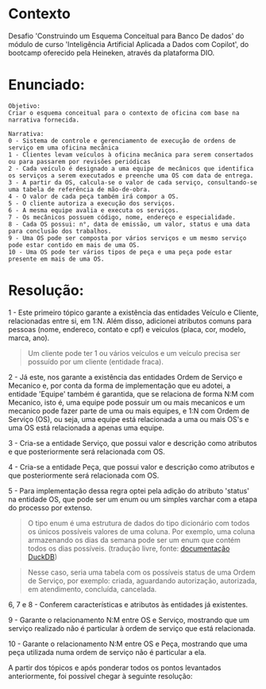 # Contexto
Desafio 'Construindo um Esquema Conceitual para Banco De dados' do módulo de curso 'Inteligência Artificial Aplicada a Dados com Copilot', do bootcamp oferecido pela Heineken, através da plataforma DIO.

# Enunciado:

```
Objetivo:
Criar o esquema conceitual para o contexto de oficina com base na narrativa fornecida.

Narrativa:
0 - Sistema de controle e gerenciamento de execução de ordens de serviço em uma oficina mecânica
1 - Clientes levam veículos à oficina mecânica para serem consertados ou para passarem por revisões periódicas
2 - Cada veículo é designado a uma equipe de mecânicos que identifica os serviços a serem executados e preenche uma OS com data de entrega.
3 - A partir da OS, calcula-se o valor de cada serviço, consultando-se uma tabela de referência de mão-de-obra.
4 - O valor de cada peça também irá compor a OS.
5 - O cliente autoriza a execução dos serviços.
6 - A mesma equipe avalia e executa os serviços.
7 - Os mecânicos possuem código, nome, endereço e especialidade.
8 - Cada OS possui: n°, data de emissão, um valor, status e uma data para conclusão dos trabalhos.
9 - Uma OS pode ser composta por vários serviços e um mesmo serviço pode estar contido em mais de uma OS.
10 - Uma OS pode ter vários tipos de peça e uma peça pode estar presente em mais de uma OS.
```

# Resolução:

1 - Este primeiro tópico garante a existência das entidades Veículo e Cliente, relacionadas entre si, em 1:N. Além disso, adicionei atributos comuns para pessoas (nome, endereco, contato e cpf) e veiculos (placa, cor, modelo, marca, ano).
> Um cliente pode ter 1 ou vários veículos e um veículo precisa ser possuído por um cliente (entidade fraca).


2 - Já este, nos garante a existência das entidades Ordem de Serviço e Mecanico e, por conta da forma de implementação que eu adotei, a entidade 'Equipe' também é garantida, que se relaciona de forma N:M com Mecanico, isto é, uma equipe pode possuir um ou mais mecanicos e um mecanico pode fazer parte de uma ou mais equipes, e 1:N com Ordem de Serviço (OS), ou seja, uma equipe está relacionada a uma ou mais OS's e uma OS está relacionada a apenas uma equipe.


3 - Cria-se a entidade Serviço, que possui valor e descrição como atributos e que posteriormente será relacionada com OS.


4 - Cria-se a entidade Peça, que possui valor e descrição como atributos e que posteriormente será relacionada com OS.


5 - Para implementação dessa regra optei pela adição do atributo 'status' na entidade OS, que pode ser um enum ou um simples varchar com a etapa do processo por extenso.
> O tipo enum é uma estrutura de dados do tipo dicionário com todos os únicos possíveis valores de uma coluna. Por exemplo, uma coluna armazenando os dias da semana pode ser um enum que contém todos os dias possíveis. (tradução livre, fonte: [documentação DuckDB](https://duckdb.org/docs/stable/sql/data_types/enum.html))

> Nesse caso, seria uma tabela com os possíveis status de uma Ordem de Serviço, por exemplo: criada, aguardando autorização, autorizada, em atendimento, concluída, cancelada.


6, 7 e 8 - Conferem características e atributos às entidades já existentes. 


9 - Garante o relacionamento N:M entre OS e Serviço, mostrando que um serviço realizado não é particular à ordem de serviço que está relacionada.


10 - Garante o relacionamento N:M entre OS e Peça, mostrando que uma peça utilizada numa ordem de serviço não é particular a ela.

A partir dos tópicos e após ponderar todos os pontos levantados anteriormente, foi possível chegar à seguinte resolução:

